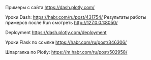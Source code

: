 Примеры с сайта https://dash.plotly.com/

Уроки Dash: https://habr.com/ru/post/431754/
Результаты работы примеров после Run смотреть http://127.0.0.1:8050/

Deployment https://dash.plotly.com/deployment

Уроки Flask по ссылке https://habr.com/ru/post/346306/

Шпаргалка по Plotly:
https://m.habr.com/ru/post/502958/

